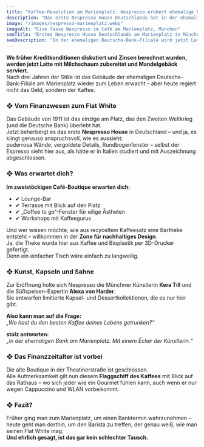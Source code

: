 ```yaml
---
title: "Kaffee-Revolution am Marienplatz: Nespresso erobert ehemalige Bank"
description: "Das erste Nespresso House Deutschlands hat in der ehemaligen Deutsche-Bank-Filiale am Marienplatz eröffnet. Kaffee, Dessertkunst und nachhaltiges Design im Herzen Münchens."
image: "/images/nespresso-marienplatz.webp"
imageAlt: "Eine Tasse Nespresso im Café am Marienplatz, München"
seoTitle: "Erstes Nespresso House Deutschlands am Marienplatz in München eröffnet"
seoDescription: "In der ehemaligen Deutsche-Bank-Filiale wird jetzt Latte mit Schaum serviert. Das neue Nespresso House im Zentrum Münchens bietet Kunst, Kapseln und nachhaltiges Design."
---
```


**Wo früher Kreditkonditionen diskutiert und Zinsen berechnet wurden, werden jetzt Latte mit Milchschaum zubereitet und Mandelgebäck serviert.**  
Nach drei Jahren der Stille ist das Gebäude der ehemaligen Deutsche-Bank-Filiale am Marienplatz wieder zum Leben erwacht – aber heute regiert nicht das Geld, sondern der Kaffee.

### ❖ Vom Finanzwesen zum Flat White

Das Gebäude von 1911 ist das einzige am Platz, das den Zweiten Weltkrieg (und die Deutsche Bank) überlebt hat.  
Jetzt beherbergt es das erste **Nespresso House** in Deutschland – und ja, es klingt genauso anspruchsvoll, wie es aussieht:  
puderrosa Wände, vergoldete Details, Rundbogenfenster – selbst der Espresso sieht hier aus, als hätte er in Italien studiert und mit Auszeichnung abgeschlossen.

### ❖ Was erwartet dich?

**Im zweistöckigen Café-Boutique erwarten dich:**

- ✔ Lounge-Bar  
- ✔ Terrasse mit Blick auf den Platz  
- ✔ „Coffee to go“-Fenster für eilige Ästheten  
- ✔ Workshops mit Kaffeegurus  

Und wer wissen möchte, wie aus recyceltem Kaffeesatz eine Bartheke entsteht – willkommen in der **Zone für nachhaltiges Design**.  
Ja, die Theke wurde hier aus Kaffee und Bioplastik per 3D-Drucker gefertigt.  
Denn ein einfacher Tisch wäre einfach zu langweilig.

### ❖ Kunst, Kapseln und Sahne

Zur Eröffnung holte sich Nespresso die Münchner Künstlerin **Kera Till** und die Süßspeisen-Expertin **Alexa von Harder**.  
Sie entwarfen limitierte Kapsel- und Dessertkollektionen, die es nur hier gibt.

**Also kann man auf die Frage:**  
_„Wo hast du den besten Kaffee deines Lebens getrunken?“_  

**stolz antworten:**  
_„In der ehemaligen Bank am Marienplatz. Mit einem Éclair der Künstlerin.“_

### ❖ Das Finanzzeitalter ist vorbei

Die alte Boutique in der Theatinerstraße ist geschlossen.  
Alle Aufmerksamkeit gilt nun diesem **Flaggschiff des Kaffees** mit Blick auf das Rathaus – wo sich jeder wie ein Gourmet fühlen kann, auch wenn er nur wegen Cappuccino und WLAN vorbeikommt.

### ❖ Fazit?

Früher ging man zum Marienplatz, um einen Banktermin wahrzunehmen –  
heute geht man dorthin, um den Barista zu treffen, der genau weiß, wie man seinen Flat White mag.  
**Und ehrlich gesagt, ist das gar kein schlechter Tausch.**
